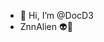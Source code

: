- 👋 Hi, I’m @DocD3
-  ZnnAlien 👽👀


<!---
DocD3/DocD3 is a ✨ special ✨ repository because its `README.md` (this file) appears on your GitHub profile.
You can click the Preview link to take a look at your changes.
--->
